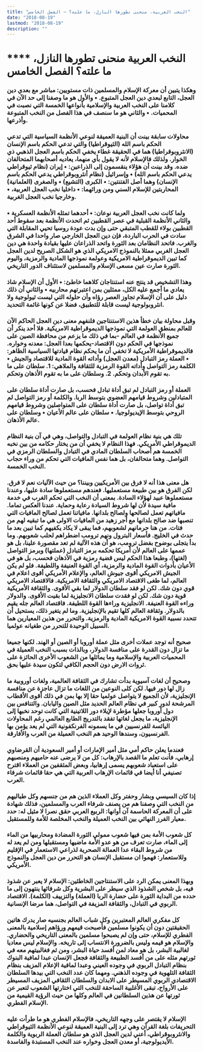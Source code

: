 ```yaml
---
title: "النخب العربية، منحنى تطورها النازل، ما علته؟ – الفصل الخامس"
date: "2018-08-19"
lastmod: "2018-08-19"
description: ""
---
```

# **** **النخب العربية منحنى تطورها النازل، ما علته؟ الفصل الخامس**

### وهكذا يتبين أن معركة الإسلام والمسلمين ذات مستويين: مباشر مع بعدي دين العجل، التابع لبعدي دين العجل المتبوع. • والأول هو ما وصفنا إلى حد الآن في كلامنا على النخب العربية والإسلامية بأنواعها الخمسة التي نصبت في المحميات. • والثاني هو ما سنصف في هذا الفصل من النخب المتبوعة وأذرعها.

### محاولات سابقة بينت أن البنية العميقة لنوعي الأنظمة السياسية التي تدعي الحكم باسم الله (الثيوقراطيا) والتي تدعي الحكم باسم الإنسان (الانثروبوقراطيا) هما في الحقيقة غطاء يخفي الحكم باسم العجل الذهبي ذي الخوار. ولذلك فالإسلام لأنه لا يقول بأي منهما، يعاديه أصحابهما المتحالفان ضده. وقد بينت أن هؤلاء ينقسمون إلى الذراعين: • إيران (نظام ثيوقراطي يدعي الحكم باسم الله) • وإسرائيل (نظام أنثروبوقراطي يدعي الحكم باسم الإنسان) وهما أصل الفتنتين: • الكبرى (التشيع) • والصغرى (العلمانية) المحاربتين للإسلام السني ومن ورائهما: • داخليا نخب العجل العربية، • وخارجيا نخب العجل الغربية.

### ولما كانت نخب العجل العربية نوعان: • أحدهما تمثله الأنظمة العسكرية • والثاني الأنظمة القبلية في عصر القطبين ثم اتحدت الأنظمة بعد سقوط أحد القطبين بولاء للقطب المتبقي حتى وإن بدت عودة روسيا تحيي المقابلة التي سادت في الحرب الباردة، فإن دين العجل الخارجي صار واحدا في الشرق والغرب. فاتحد النظامان بعد الثورة واتحد الذراعان عليها بقيادة واحدة هي دين العجل الغربي ممثلا بالنموذج الامريكي الذي هو الشكل الصريح لدين العجل كما تبين الديموقراطية الامريكية وعولمة نموذجها المادية والرمزية، واليوم الثورة صارت عين مسعى الإسلام والمسلمين لاستئناف الدور التاريخي.

### وهذا التشخيص قد ينتج عنه استنتاجان كلاهما خاطئ: • الأول أن الإسلام شاذ يعادي ما أجمع عليه الكل، ممثلين بمن اعتبرتهم محاربيه • والثاني أن ذلك دليل على أن الإسلام تجاوز العصر رؤاه وأن حلوله التي ليست ثيولوجية ولا انثروبولوجية ليست قابلة للتطبيق، فضلا عن كونها غائمة التحديد.

### وقبل محاولة بيان خطأ هذين الاستنتاجين فلنفهم معنى دين العجل الحاكم الآن للعالم بمنطق العولمة التي نموذجها الديموقراطية الامريكية. فلا أحد ينكر أن جميع الأنظمة في العالم -بما في ذلك ما يزعم من محافظة الصين على نموذجها في الحكم دون الاقتصاد-يحكمها بعدا العجل: معدنه وخواره. فالديموقراطية الأمريكية لا تخفي أن ما يحكم نظام قيادتها السياسية الظاهر: • العملة رمز التبادل (معدن العجل) وأداته القوة المادية للاقتصاد والجيش • الكلمة رمز التواصل وأداته القوة الرمزية للثقافة والملاهي: 1. سلطان على ما به تقوم الأبدان وتحكم. 2. وسلطان على ما به تقوم الأذهان وتحكم.

### العملة أو رمز التبادل لم تبق أداة تبادل فحسب، بل صارت أداة سلطان على المتبادلين وشروط قيامهم العضوي بتوسط الربا. والكلمة أو رمز التواصل لم تبق أداة تواصل، بل صارت أداة سلطان على المتواصلين وشروط قيامهم الروحي بتوسط الإيديولوجيا. • سلطان على عالم الأعيان • وسلطان على عالم الأذهان.

### تلك هي بنية نظام العولمة في التبادل والتواصل، وهي في آن بنية النظام الديموقراطي الأمريكي. فهذا النظام لا يخفي أن من يختار حكامه من بين نخبه الخمسة هم أصحاب السلطان المادي في التبادل والسلطان الرمزي في التواصل. وهما متحالفان، بل هما نفس المافيات التي تحكم من وراء حجاب النخب الخمسة.

### هل معنى هذا أنه لا فرق بين الأمريكيين وبيننا؟ من حيث الآليات نعم لا فرق. لكن الفرق هو بين طبيعة مستعمليها. فعندهم مستعملوها سادة عليها، وعندنا مستعملوها عبيد لهؤلاء السادة. بمعنى أن النخب التي تحكم الغرب في خدمة مافية سيدة لأن لها شروط السيادة رعاية وحماية. عندنا العكس تماما. مافياتهم تعمل لصالحها ولصالح بلدانها. مافياتنا تعمل لصالح المافيات التي تنصبها ضد صالح بلدانها مع أجر زهيد من المافيات الاولى هي ما تبقيه لهم من فتات. من هنا حرمانهم لشعوبهم، فما يبقى لا يكاد يكفيهم كما تبين بعد ما حدث في الخليج. فأسعار البترول ونهم ترومب اضطراهم لحلب شعوبهم. وما بدأ يتجلى بوضوح بفضل ترومب، هو أن هذه الآلية لم تعد مقصورة علينا، بل هو عممها على العالم لأن أمريكا تحكمه برمز التبادل (عملتها) وبرمز التواصل (لغتها)، وطبعا هذا الحكم ليس قضية رمزية في الأذهان فحسب، بل هو في الأعيان بأدوات القوة المادية والرمزية، أي القوة العنيفة واللطيفة. فلو لم يكن الجيش الامريكي أقوى جيوش العالم، والإعلام الأمريكي أقوى اعلام في العالم، لما طغى الاقتصاد الامريكي والثقافة الامريكية. فالاقتصاد الامريكي قوي دون شك. لكن لو فقد سلطان الدولار لما بقي الأقوى. والثقافة الأمريكية قوية دون شك. لكن لو فقدت سلطان الانجليزية لما بقيت الأقوى. والدولار وراءه القوة العنيفة. الانجليزية وراءها القوة اللطيفة. فاقتصاد العالم جله يقيم بالدولار. وثقافة العالم كلها تقيم بالإنجليزية. وما لم يتغير ذلك، يستحيل أن تتحدد نسبية القوة الامريكية المادية والرمزية. والتحرر من هذين المعيارين هما السبيل الوحيدة للتحرر من طغيانه عولميا.

### صحيح أنه توجد عملات أخرى مثل عملة أوروبا أو الصين أو الهند. لكنها جميعا ما تزال دون القدرة على منافسة الدولار، وبالذات بسبب النخب العميلة في المحميات العربية والإسلامية وما يماثلها من الشعوب الأخرى الحائزة على ثروات الارض دون الحجم الكافي لتكون سيدة عليها بحق.

### وصحيح أن لغات آسيوية بدأت تشارك في الثقافة العالمية، ولغات أوروبية ما زال لها دور فيها. لكن كلى النوعين من اللغات ما تزال عاجزة عن منافسة الإنجليزية، لأن الجميع لا يتواصل عولميا حقا إلا بها بمن في ذلك أقوى الأقطاب المرشحة لدور كبير في نظام العالم الحديد مثل الصين واليابان. والتنافس بين دول أوروبا جعلها مؤطرة لإيلاء دور اللاتينية التي كانت توحد نخبها إلى الإنجليزية، ما يجعل لغاتها تفقد بالتدريج الطابع العالمي رغم المحاولات اليائسة للفرنسيين في ما يسمونه الفرنكفونية التي لم يعد يؤمن بها الفرنسيون، وسندها الوحيد هم النخب العميلة من العرب والأفارقة.

### فعندما يعلن حاكم أمي مثل أمير الإمارات أو أمير السعودية أن القرضاوي إرهابي، فأنت تعلم ما القصد بالإرهاب: كل من لا يرضى عنه حاميهم ومنصبهم على استعباد شعوبهم يسمى إرهابيا، وبعض المثقفين من العملاء اقترح تصنيفي أنا أيضا في قائمات الإرهاب العربية التي هي حقا قائمات شرفاء العرب.

### إذا كان السيسي وبشار وحفتر وكل العملاء الذين هم من جنسهم وكل طباليهم من النخب التي وصفنا هم من يصنف شرفاء العرب والمسلمين، فذلك شهادة على أن المعركة الحاسمة آن أوانها: الربيع العربي حقق نصرا لا مثيل له: حدد معيار الفرز النهائي بين النخب العميلة والنخب المخلصة للأمة وللمستقبل.

### كل شعوب الأمة بمن فيها شعوب ممولي الثورة المضادة ومحاربيها من الماء إلى الماء، صارت تعرف من هو عدو الأمة ماضيها ومستقبلها ومن لم يعد له من شروط البقاء عدا العمالة الصحرية لذراعي الاستعمار في الإقليم وللاستعمار: فهموا ان مستقبل الإنسان هو التحرر من دين العجل والنموذج الأمريكي.

### وبهذا المعنى يمكن الرد على الاستنتاجين الخاطئين: الإسلام لا يعبر عن شذوذ فيه، بل شخص الشذوذ الذي سيطر على البشرية وكل شرفائها ينتهون إلى ما حدده من البداية الثورة على حضارة الربا (العملة) والتزييف (الكلمة). الاقتصاد الربوي في التبادل، والثقافة المزيفة في التواصل، هما مرضا الإنسانية.

### كل مفكري العالم المعتبرين وكل شباب العالم بجنسيه صار يدرك هاتين الحقيقتين دون أن يكونوا مسلمين فأصبحت قيمهم ورؤاهم إسلامية بالمعنى الفطري للإسلام، حتى وإن لم يصبحوا مسلمين بالمعنى التاريخي والحضاري. والإسلام هو قيمه وليس بالضرورة الانتساب إلى تاريخه. والإسلام ليس معاديا لغالبية البشر، بل هو معاد لمن أفسد حياة البشر، ومن ثم فغالبيتهم معه في ثورتهم مثله على من أفسد الطبيعة والثقافة فجعل الإنسان عبدا لمافية البنوك بنظام التبادل الربوي في وجوده العيني وعبدا لمافية الإعلام المزيف بنظام الثقافة التلهوية في وجوده الذهني. ومهما كان عدد النخب التي بيدها السلطان الاقتصادي الربوي المسيطر على الابدان والسلطان الثقافي المزيف المسيطر على الأرواح، تبقى الأغلبية الساحقة للنخب التي اختارتها الشعوب لتعبر عن ثورتها عن هذين السلطانين في العالم وكلها من حيث الرؤية القيمية من الإسلام الفطري.

### الإسلام لا يقتصر على وجهه التاريخي، فالإسلام الفطري هو ما طرأت عليه التحريفات بلغة القرآن وهي ترد إلى البنية العميقة لنوعي الأنظمة الثيوقراطي والانثروبوقراطي، أعني لدين العجل الذي هو سلطان العملة الربوية والكلمة الأيديولوجية، أو معدن العجل وخواره عند النخب المستبدة والفاسدة.

###